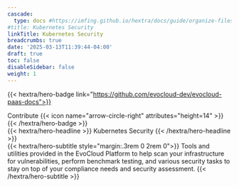 ```yaml
---
cascade:
  type: docs #https://imfing.github.io/hextra/docs/guide/organize-files/#layouts
#title: Kubernetes Security
linkTitle: Kubernetes Security
breadcrumbs: true
date: '2025-03-13T11:39:44-04:00'
draft: true
toc: false
disableSidebar: false
weight: 1
---
```


<!-- markdownlint-disable MD033 MD034-->
{{< hextra/hero-badge link="https://github.com/evocloud-dev/evocloud-paas-docs">}}
  <div class="hx-w-2 hx-h-2 hx-rounded-full hx-bg-primary-400"></div>
  Contribute
  {{< icon name="arrow-circle-right" attributes="height=14" >}}
{{< /hextra/hero-badge >}}

<div class="hx-mt-6 hx-mb-6">
{{< hextra/hero-headline >}}
  Kubernetes Security 
{{< /hextra/hero-headline >}}
</div>

<div class="hx-mb-12">
{{< hextra/hero-subtitle style="margin:.3rem 0 2rem 0">}}
  Tools and utilities provided in the EvoCloud Platform to help scan your infrastructure for vulnerabilities,
  perform benchmark testing, and various security tasks to stay on top of your compliance needs and security assessment.
{{< /hextra/hero-subtitle >}}
</div>
